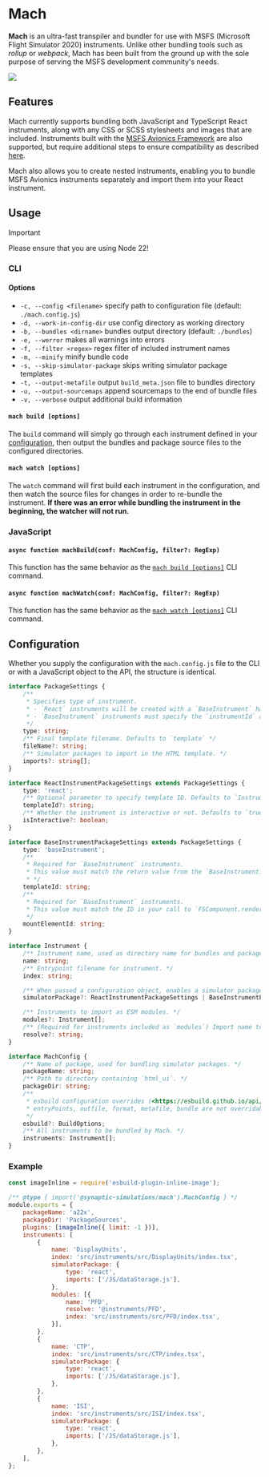 # Mach

**Mach** is an ultra-fast transpiler and bundler for use with MSFS (Microsoft Flight Simulator 2020) instruments. Unlike other bundling tools such as *rollup* or *webpack*, Mach has been built from the ground up with the sole purpose of serving the MSFS development community's needs.

![](https://i.imgur.com/9pRuFG9.gif)

## Features

Mach currently supports bundling both JavaScript and TypeScript React instruments, along with any CSS or SCSS stylesheets and images that are included. Instruments built with the [MSFS Avionics Framework](https://microsoft.github.io/msfs-avionics-mirror/docs/intro/) are also supported, but require additional steps to ensure compatibility as described [here](#msfs-avionics-framework-compatibility).

Mach also allows you to create nested instruments, enabling you to bundle MSFS Avionics instruments separately and import them into your React instrument.

## Usage

> [!IMPORTANT]
> Please ensure that you are using Node 22!

### CLI

#### Options

- `-c, --config <filename>` specify path to configuration file (default: `./mach.config.js`)
- `-d, --work-in-config-dir` use config directory as working directory
- `-b, --bundles <dirname>` bundles output directory (default: `./bundles`)
- `-e, --werror` makes all warnings into errors
- `-f, --filter <regex>` regex filter of included instrument names
- `-m, --minify` minify bundle code
- `-s, --skip-simulator-package` skips writing simulator package templates
- `-t, --output-metafile` output `build_meta.json` file to bundles directory
- `-u, --output-sourcemaps` append sourcemaps to the end of bundle files
- `-v, --verbose` output additional build information

#### `mach build [options]`

The `build` command will simply go through each instrument defined in your [configuration](#configuration), then output the bundles and package source files to the configured directories.

#### `mach watch [options]`

The `watch` command will first build each instrument in the configuration, and then watch the source files for changes in order to re-bundle the instrument. **If there was an error while bundling the instrument in the beginning, the watcher will not run.**


### JavaScript

#### `async function machBuild(conf: MachConfig, filter?: RegExp)`

This function has the same behavior as the [`mach build [options]`](#mach-build-options) CLI command.

#### `async function machWatch(conf: MachConfig, filter?: RegExp)`

This function has the same behavior as the [`mach watch [options]`](#mach-watch-options) CLI command.


## Configuration

Whether you supply the configuration with the `mach.config.js` file to the CLI or with a JavaScript object to the API, the structure is identical.
```ts
interface PackageSettings {
    /**
     * Specifies type of instrument.
     * - `React` instruments will be created with a `BaseInstrument` harness that exposes an `MSFS_REACT_MOUNT` element for mounting.
     * - `BaseInstrument` instruments must specify the `instrumentId` and `mountElementId` to match the instrument configuration.
     */
    type: string;
    /** Final template filename. Defaults to `template` */
    fileName?: string;
    /** Simulator packages to import in the HTML template. */
    imports?: string[];
}

interface ReactInstrumentPackageSettings extends PackageSettings {
    type: 'react';
    /** Optional parameter to specify template ID. Defaults to `Instrument.name`. */
    templateId?: string;
    /** Whether the instrument is interactive or not. Defaults to `true`. */
    isInteractive?: boolean;
}

interface BaseInstrumentPackageSettings extends PackageSettings {
    type: 'baseInstrument';
    /**
     * Required for `BaseInstrument` instruments.
     * This value must match the return value from the `BaseInstrument.templateID()` function.
     * */
    templateId: string;
    /**
     * Required for `BaseInstrument` instruments.
     * This value must match the ID in your call to `FSComponent.render()`..
     */
    mountElementId: string;
}

interface Instrument {
    /** Instrument name, used as directory name for bundles and packages. */
    name: string;
    /** Entrypoint filename for instrument. */
    index: string;

    /** When passed a configuration object, enables a simulator package export. */
    simulatorPackage?: ReactInstrumentPackageSettings | BaseInstrumentPackageSettings;

    /** Instruments to import as ESM modules. */
    modules?: Instrument[];
    /** (Required for instruments included as `modules`) Import name to resolve to the bundled module. */
    resolve?: string;
}

interface MachConfig {
    /** Name of package, used for bundling simulator packages. */
    packageName: string;
    /** Path to directory containing `html_ui`. */
    packageDir: string;
    /**
     * esbuild configuration overrides (<https://esbuild.github.io/api/>)
     * entryPoints, outfile, format, metafile, bundle are not overridable.
     */
    esbuild?: BuildOptions;
    /** All instruments to be bundled by Mach. */
    instruments: Instrument[];
}
```

### Example
```js
const imageInline = require('esbuild-plugin-inline-image');

/** @type { import('@synaptic-simulations/mach').MachConfig } */
module.exports = {
    packageName: 'a22x',
    packageDir: 'PackageSources',
    plugins: [imageInline({ limit: -1 })],
    instruments: [
        {
            name: 'DisplayUnits',
            index: 'src/instruments/src/DisplayUnits/index.tsx',
            simulatorPackage: {
                type: 'react',
                imports: ['/JS/dataStorage.js'],
            },
            modules: [{
                name: 'PFD',
                resolve: '@instruments/PFD',
                index: 'src/instruments/src/PFD/index.tsx',
            }],
        },
        {
            name: 'CTP',
            index: 'src/instruments/src/CTP/index.tsx',
            simulatorPackage: {
                type: 'react',
                imports: ['/JS/dataStorage.js'],
            },
        },
        {
            name: 'ISI',
            index: 'src/instruments/src/ISI/index.tsx',
            simulatorPackage: {
                type: 'react',
                imports: ['/JS/dataStorage.js'],
            },
        },
    ],
};
```
